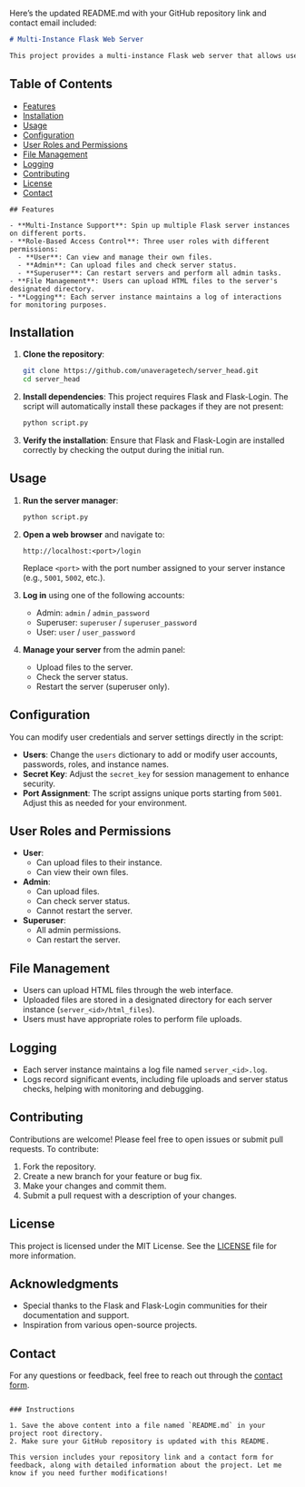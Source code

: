 Here’s the updated README.md with your GitHub repository link and contact email included:

```markdown
# Multi-Instance Flask Web Server

This project provides a multi-instance Flask web server that allows users to serve HTML files from their local machine. The server includes a web interface for user authentication, file management, and logging. Users can upload files, check server status, and restart their server instances based on their assigned roles.
```
## Table of Contents

- [Features](#features)
- [Installation](#installation)
- [Usage](#usage)
- [Configuration](#configuration)
- [User Roles and Permissions](#user-roles-and-permissions)
- [File Management](#file-management)
- [Logging](#logging)
- [Contributing](#contributing)
- [License](#license)
- [Contact](#contact)
```
## Features

- **Multi-Instance Support**: Spin up multiple Flask server instances on different ports.
- **Role-Based Access Control**: Three user roles with different permissions:
  - **User**: Can view and manage their own files.
  - **Admin**: Can upload files and check server status.
  - **Superuser**: Can restart servers and perform all admin tasks.
- **File Management**: Users can upload HTML files to the server's designated directory.
- **Logging**: Each server instance maintains a log of interactions for monitoring purposes.
```
## Installation

1. **Clone the repository**:
   ```bash
   git clone https://github.com/unaveragetech/server_head.git
   cd server_head
   ```

2. **Install dependencies**:
   This project requires Flask and Flask-Login. The script will automatically install these packages if they are not present:
   ```bash
   python script.py
   ```

3. **Verify the installation**: 
   Ensure that Flask and Flask-Login are installed correctly by checking the output during the initial run.

## Usage

1. **Run the server manager**:
   ```bash
   python script.py
   ```

2. **Open a web browser** and navigate to:
   ```
   http://localhost:<port>/login
   ```
   Replace `<port>` with the port number assigned to your server instance (e.g., `5001`, `5002`, etc.).

3. **Log in** using one of the following accounts:
   - Admin: `admin` / `admin_password`
   - Superuser: `superuser` / `superuser_password`
   - User: `user` / `user_password`

4. **Manage your server** from the admin panel:
   - Upload files to the server.
   - Check the server status.
   - Restart the server (superuser only).

## Configuration

You can modify user credentials and server settings directly in the script:

- **Users**: Change the `users` dictionary to add or modify user accounts, passwords, roles, and instance names.
- **Secret Key**: Adjust the `secret_key` for session management to enhance security.
- **Port Assignment**: The script assigns unique ports starting from `5001`. Adjust this as needed for your environment.

## User Roles and Permissions

- **User**: 
  - Can upload files to their instance.
  - Can view their own files.
- **Admin**:
  - Can upload files.
  - Can check server status.
  - Cannot restart the server.
- **Superuser**:
  - All admin permissions.
  - Can restart the server.

## File Management

- Users can upload HTML files through the web interface.
- Uploaded files are stored in a designated directory for each server instance (`server_<id>/html_files`).
- Users must have appropriate roles to perform file uploads.

## Logging

- Each server instance maintains a log file named `server_<id>.log`.
- Logs record significant events, including file uploads and server status checks, helping with monitoring and debugging.

## Contributing

Contributions are welcome! Please feel free to open issues or submit pull requests. To contribute:

1. Fork the repository.
2. Create a new branch for your feature or bug fix.
3. Make your changes and commit them.
4. Submit a pull request with a description of your changes.

## License

This project is licensed under the MIT License. See the [LICENSE](LICENSE) file for more information.

## Acknowledgments

- Special thanks to the Flask and Flask-Login communities for their documentation and support.
- Inspiration from various open-source projects.

## Contact

For any questions or feedback, feel free to reach out through the [contact form](https://formsubmit.co/el/sumuhu).
```

### Instructions

1. Save the above content into a file named `README.md` in your project root directory.
2. Make sure your GitHub repository is updated with this README.

This version includes your repository link and a contact form for feedback, along with detailed information about the project. Let me know if you need further modifications!
